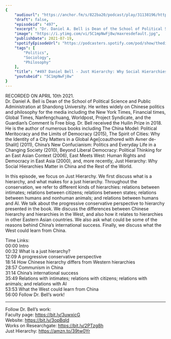```yaml
---
{
	"audiourl": "https://anchor.fm/s/822ba20/podcast/play/31138196/https%3A%2F%2Fd3ctxlq1ktw2nl.cloudfront.net%2Fstaging%2F2021-3-10%2Fb2bf04d0-df32-c717-87b8-9e7e5ad1694b.m4a",
	"draft": false,
	"episodeid": "497",
	"excerpt": "Dr. Daniel A. Bell is Dean of the School of Political Science and Public Administration at Shandong University. He writes widely on Chinese politics and philosophy for the media including the New York Times, Financial times, Global Times, Nanfengchuang, Worldpost, Project Syndicate, and the Guardian’s Comment Is Free blog. Dr. Bell received the Huilin Prize in 2018. He is the author of numerous books including The China Model: Political Meritocracy and the Limits of Democracy (2015), The Spirit of Cities: Why the Identity of a City Matters in a Global Age[coauthored with Avner de-Shalit] (2011), China’s New Confucianism: Politics and Everyday Life in a Changing Society (2010), Beyond Liberal Democracy: Political Thinking for an East Asian Context (2006), East Meets West: Human Rights and Democracy in East Asia (2000), and, more recently, Just Hierarchy: Why Social Hierarchies Matter in China and the Rest of the World.",
	"image": "https://i.ytimg.com/vi/5C1mpNwFj8w/maxresdefault.jpg",
	"publishDate": 2021-07-19,
	"spotifyEpisodeUrl": "https://podcasters.spotify.com/pod/show/thedissenter/episodes/497-Daniel-Bell---Just-Hierarchy-Why-Social-Hierarchies-Matter-in-China-and-the-Rest-of-the-World-eukouk",
	"tags": [
		"Politics",
		"Sociology",
		"Philosophy"
	],
	"title": "#497 Daniel Bell - Just Hierarchy: Why Social Hierarchies Matter in China and the Rest of the World",
	"youtubeid": "5C1mpNwFj8w"
}
---
```

RECORDED ON APRIL 10th 2021.  
Dr. Daniel A. Bell is Dean of the School of Political Science and Public Administration at Shandong University. He writes widely on Chinese politics and philosophy for the media including the New York Times, Financial times, Global Times, Nanfengchuang, Worldpost, Project Syndicate, and the Guardian’s Comment Is Free blog. Dr. Bell received the Huilin Prize in 2018. He is the author of numerous books including The China Model: Political Meritocracy and the Limits of Democracy (2015), The Spirit of Cities: Why the Identity of a City Matters in a Global Age[coauthored with Avner de-Shalit] (2011), China’s New Confucianism: Politics and Everyday Life in a Changing Society (2010), Beyond Liberal Democracy: Political Thinking for an East Asian Context (2006), East Meets West: Human Rights and Democracy in East Asia (2000), and, more recently, Just Hierarchy: Why Social Hierarchies Matter in China and the Rest of the World.

In this episode, we focus on Just Hierarchy. We first discuss what is a hierarchy, and what makes for a just hierarchy. Throughout the conservation, we refer to different kinds of hierarchies: relations between intimates; relations between citizens; relations between states; relations between humans and nonhuman animals; and relations between humans and AI. We talk about the progressive conservative perspective to hierarchy presented in the book. We discuss the differences between Chinese hierarchy and hierarchies in the West, and also how it relates to hierarchies in other Eastern Asian countries. We also ask what could be some of the reasons behind China’s international success. Finally, we discuss what the West could learn from China.

Time Links:  
<time>00:00</time> Intro  
<time>00:32</time> What is a just hierarchy?  
<time>12:09</time> A progressive conservative perspective  
<time>18:14</time> How Chinese hierarchy differs from Western hierarchies  
<time>28:57</time> Communism in China  
<time>31:14</time> China’s international success  
<time>35:49</time> Relations with intimates; relations with citizens; relations with animals; and relations with AI  
<time>53:53</time> What the West could learn from China  
<time>56:00</time> Follow Dr. Bell’s work!

---

Follow Dr. Bell’s work:  
Faculty page: https://bit.ly/3uwxicG  
Website: https://bit.ly/3opBqId  
Works on Researchgate: https://bit.ly/2PTzg8h  
Just Hierarchy: https://amzn.to/39tw0Yr
